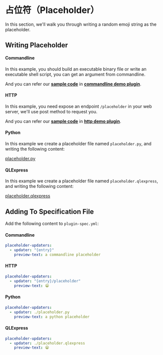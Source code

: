 # 占位符（Placeholder）

In this section, we'll walk you through writing a random emoji string as the placeholder.

## Writing Placeholder

<!-- tabs:start -->

#### **Commandline**

In this example, you should build an executable binary file or write an executable shell script, you can get an argument from commandline.

And you can refer our [**sample code**](https://github.com/myrestop/myflow-plugin-guide/tree/master/general-plugin-guide/commandline-demo-plugin/src/nativeMain/kotlin/Main.kt) in [**commandline demo plugin**](https://github.com/myrestop/myflow-plugin-guide/tree/master/general-plugin-guide/commandline-demo-plugin).

#### **HTTP**

In this example, you need expose an endpoint `/placeholder` in your web server, we'll use post method to request you.

And you can refer our [**sample code**](https://github.com/myrestop/myflow-plugin-guide/tree/master/general-plugin-guide/http-demo-plugin/src/main/kotlin/runflow/Main.kt) in [**http demo plugin**](https://github.com/myrestop/myflow-plugin-guide/tree/master/general-plugin-guide/http-demo-plugin).

#### **Python**

In this example we create a placeholder file named `placeholder.py`, and writing the following content:

[placeholder.py](python-demo-plugin/placeholder.py ':include :type=code')

#### **QLExpress**

In this example we create a placeholder file named `placeholder.qlexpress`, and writing the following content:

[placeholder.qlexpress](qlexpress-demo-plugin/placeholder.qlexpress ':include :type=code java')

<!-- tabs:end -->

## Adding To Specification File

Add the following content to `plugin-spec.yml`:

<!-- tabs:start -->

#### **Commandline**

```yaml
placeholder-updaters:
  - updater: "{entry}"
    preview-text: a commandline placeholder
```

#### **HTTP**

```yaml
placeholder-updaters:
  - updater: "{entry}/placeholder"
    preview-text: 😁
```

#### **Python**

```yaml
placeholder-updaters:
  - updater: ./placeholder.py
    preview-text: a python placeholder
```

#### **QLExpress**

```yaml
placeholder-updaters:
  - updater: ./placeholder.qlexpress
    preview-text: 😁
```

<!-- tabs:end -->
